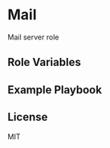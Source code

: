 Mail
====

Mail server role


Role Variables
--------------



Example Playbook
----------------


License
-------

MIT

